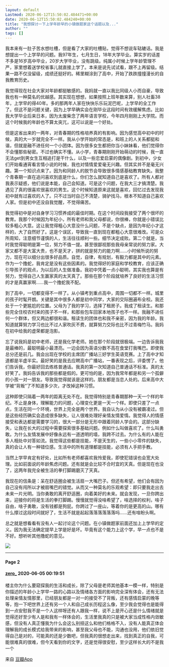 ```yaml
---
layout: default
Lastmod: 2020-06-12T15:50:02.484471+00:00
date: 2020-06-12T15:50:02.484240+00:00
title: "我想探讨一下上学年龄早的小镇做题家这个话题以及..."
author: ""
tags: []
---
```


我本来有一肚子苦水想吐槽，但是看了大家的吐槽贴，觉得不想说车轱辘话。我是想提出一个上学早的问题。我97年生，七月生日，18年大学毕业。算实岁的话差不多是16岁高中毕业，20岁大学毕业，没有跳级。纯属小时候上学年龄管理不严，家里想着送学校省事儿就直接上学了。本来是说先试试看，跟不上再留级。结果一路不仅没留级，成绩还挺好的。稀里糊涂到了高中，开始了跌跌撞撞漫长的自我教育历史。

我觉得现在社会大家对年龄都挺敏感的。我妈就一直以我比同级人小而自豪，导致我也有一种莫名的优越感。其实现在想想，如果按照上班年数来算，别人社畜38年，上学早的得40年。多的那两年人家在快快乐乐玩泥巴呢，上学早的全工作了。但这不是问题关键，因为上学早确实会在刚毕业这段时间有效缓解焦虑。比如我大学毕业后来日本，因为太废柴念了两年语言学校，今年四月刚刚上大学院。而这个时候我的年龄也不算太突兀，这可以说是一个好处。

但是这省出来的一两年，对青春期的性格培养真的有影响。因为感觉高中初中的时候，真的大一岁就完全不一样。我从小学开始的常态是，和班上的人关系都挺和谐，但就是融不进任何一个小团体。因为很多女生都把你当小妹妹看，他们觉得你不会懂那些秘密。不过也确实不懂。从小学，青春期刚刚开始萌动的时候，我一直无法get到男女生互相追打是干什么，以及一些恋爱启蒙的偶像剧。到初中，少女们开始看通宵看言情小说的时候，我也对情情爱爱毫无兴趣。但其实并不是毫无兴趣。第一个知识点来了。因为和同龄人的脱节会导致很多情感基础教育缺失。我整个青春期一直在追问喜欢到底是什么，你们怎么就知道自己是喜欢了。所有人都对我表示疑惑，他们说是本能，自己会知道。可是这个问题，在我大三才搞清楚。我遇见了真的很喜欢很喜欢的男生。这个时候知道原来这就是喜欢，回忆过去发现我初中就有过喜欢的人了。只不过当时自己不清楚，骑驴找马，根本不知道自己喜欢人家。但是初中还没自我觉醒，不觉得痛苦。

我觉得初中是对自身学习习惯养成的最佳时期。在这个时间段我接受了两个很坏的教育。我那个时候因为年纪小，所有老师和我父母都说，你很棒，你就是小错误比较多粗心大意。这让我觉得粗心大意没什么问题，不是个缺点，是因为年纪小才这样的，大了自然好了。这是个误区，导致我一直到现在都粗心大意很难改。可是众所周知，注意细节谨慎的人，生活往往顺利一些。细节决定成败。第二个就是，当时我觉得聪明是第一位，努力不值一提。甚至很鄙视那些我母亲常说的努力家。大家又都不是大富大贵，也不是天才，拼的就是努力的能力啊……小时候所说的努力，现在可以细分出很多好品质。自觉，自律，有规划，有毅力都是其中的元素。作为一个撸蛇，我肯定是没有这些因素的。我觉得好的家庭和学校教育，应该正确引导孩子的观点，为以后的人生做准备。我初中凭着一点小聪明，其实我也算是有努力，觉得自己人生赢家真的太天真了。那些在那个阶段就培养了良好的生活习惯的才是真赢家啊……我一个撸蛇我不配。

到了高中，一切都变得不一样了。从小镇考到重点高中，周围一切都不一样。城里的孩子时髦开朗。关键是其中很多人都是初中同学，大家的交际圈遍布全校。我还处于一个更尴尬的位置。父母为了我的学习，选择了租房子。我成了租读生。和那些完全住校农村来的孩子不一样，和那些包车回家本地孩子也不一样。我融不进任何一个群体，但又两边都很和谐。租读生的团体也和我不亲密，因为我的年龄。我知道就算努力学习也比不过人家吹灰不费，就算努力交际也比不过青梅竹马。我妈在初中给我的虚荣都是泡影。

忘了说我妈是初中老师，还是我化学老师。她在那个阶段就很极端。一边告诉我我是最棒的，最聪明最小最漂亮。一边会因为英语分数不高在食堂打我嘴巴。即使我总分还是前几。我会出现在学校的主席团广播站三好学生英语竞赛。上了高中才知道都是半虚半实。最好笑的是我去应聘高中广播站，一番表现之后，评委愣了。他们告诉我，你最好回去练练普通话。我真的第一次知道自己普通话不标准。真的太好笑了。我妈告诉我的那些都是假的。更可怕的是，因为我常年都是和另一个孤僻的小孩一对一朋友。导致我觉得就该是这样的。朋友都是当恋人处的。后来高中大学被“背叛”了不知道多少次，才改掉这种习惯。

这种即使只隔着一两年的距离无处不在。我觉得特别是青春期那种一天一个样的年纪。不止是身体，理解能力的问题，心理变化更是一天一个样。即使只差了一点点，生活在同一个环境，世界上完全是两个世界。我自认为从小没有被霸凌过。但是这些经历确实会造成很多缺失，让人很难处理好亲情友情爱情。我觉得人的情感接受和表达都是需要学习的，很大一部分是无形中跟着同龄人学会的。这部分缺失，让我在长大的过程中需要探索很多基础问题。例如什么叫做喜欢了。什么叫勇敢。为什么友情发展中好像永远有一道透明的墙，我跨不过去。为什么有的人能在多人相处中对答如流。我觉得这些都是技能，不是天生的，一些小小零件的缺失，真的会让人有一种错位感。生活中的所有道理都是技能，必须有人手把手教。

当然上学早肯定有好处，比如所有老师都喜欢我怜爱我，即使犯错误也会宽大处理。比如前面说的年龄焦虑问题。还有就是会比较不合时宜的天真。但是现在也没了，这两年我完全被生活的拳打脚踢磨灭了天真。

我现在的信条是：呆在舒适圈会被生活扇一大嘴巴子。但还有希望，他们会有因为自己没有闯所以才被扇嘴巴的错觉。从而又一种莫名的乐观希望：即只要我走出去未来一片光明。当你勇敢的离开舒适圈，向着美好的未来。就会发现，一旦你跨出来，迎接你的将是生活的拳打脚踢。慢慢就觉得没啥希望了，啥选择的权利，啥子自由，啥子勇敢，没有钱都是狗屁。你跨过了一座山，等着你的是更高的山。哪有什么撑过这段时间就好了，生活不就是起起落落落落落落吗……还有啥盼头啊。

总之就是想看看有没有人一起讨论这个问题。在小镇做题家前面还加上上学早的定义。因为我无法确定提早上学是好是坏。毕竟有这个能力上这个学，早一点也不是不好。想听听其他撸蛇的意见。

![](https://images.weserv.nl/?url=https%3A//img9.doubanio.com/view/group_topic/l/public/p283733420.jpg)

* * *

#### Page 2

#### [zero\_](https://www.douban.com/people/191931013/) 2020-06-05 00:19:51

楼主你为什么要窥探我的生活和成长，除了父母是老师其他基本一模一样，特别是你描述的年龄小上学早一路的心路以及情绪各方面的影响完全深有体会，还有无法处理亲情友情那里，已经朋友都是一对一的接受不了背叛，还有感情启蒙的晚等等，抱一下吧世界上还有另一个人和自己成长历程这么像，至少我会觉得也是能得到一点安慰我不是一个人这样呀还有人跟我一样，说不上是开心还是什么情绪就是觉得还好至少有人是和我有一样体会的，生活里我真的只是被大家当成性格内敛敏感，但没有人真正懂我为什么会这么别扭这么和他们格格不入，没有人能真正体会理解我的成长模式给我带来的影响，甚至我父母也不能，沟通也没用，他们依旧觉得自己是对的，可能真的还是少数吧，但我真的很想走出来，找到真正的自我，可能很难真的很难，但今天看到你的文字，还是觉得很安慰，至少这样长大的不是我一个

来自 [豆瓣App](/doubanapp/app?channel=from_group_topic)

